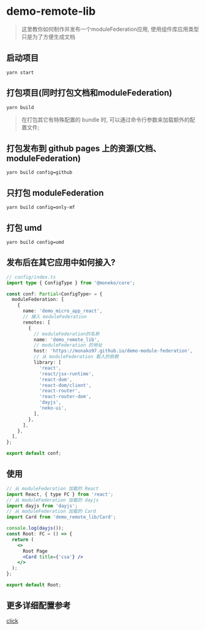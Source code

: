 # demo-remote-lib

> 这里教你如何制作并发布一个moduleFederation应用, 使用组件库应用类型只是为了方便生成文档

## 启动项目

```shell
yarn start
```

## 打包项目(同时打包文档和moduleFederation)

```shell
yarn build
```

> 在打包其它有特殊配置的 bundle 时, 可以通过命令行参数来加载额外的配置文件;

## 打包发布到 github pages 上的资源(文档、moduleFederation)

```shell
yarn build config=github
```

## 只打包 moduleFederation

```shell
yarn build config=only-mf
```

## 打包 umd

```shell
yarn build config=umd
```

## 发布后在其它应用中如何接入?

```ts
// config/index.ts
import type { ConfigType } from '@moneko/core';

const conf: Partial<ConfigType> = {
  moduleFederation: [
    {
      name: 'demo_micro_app_react',
      // 接入 moduleFederation
      remotes: [
        {
          // moduleFederation的名称
          name: 'demo_remote_lib',
          // moduleFederation 的地址
          host: 'https://monako97.github.io/demo-module-federation',
          // 从 moduleFederation 载入的依赖
          library: [
            'react',
            'react/jsx-runtime',
            'react-dom',
            'react-dom/client',
            'react-router',
            'react-router-dom',
            'dayjs',
            'neko-ui',
          ],
        },
      ],
    },
  ],
};

export default conf;
```

## 使用

```jsx
// 从 moduleFederation 加载的 React
import React, { type FC } from 'react';
// 从 moduleFederation 加载的 dayjs
import dayjs from 'dayjs';
// 从 moduleFederation 加载的 Card
import Card from 'demo_remote_lib/Card';

console.log(dayjs());
const Root: FC = () => {
  return (
    <>
      Root Page
      <Card title={'csa'} />
    </>
  );
};

export default Root;
```

## 更多详细配置参考

[click](https://monako97.github.io/neko-ui/@moneko/config)
